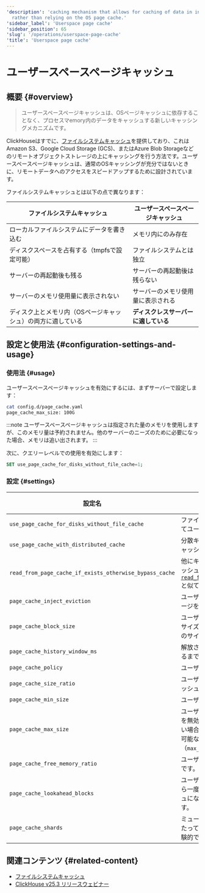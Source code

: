 ```yaml
---
'description': 'caching mechanism that allows for caching of data in in-process memory
  rather than relying on the OS page cache.'
'sidebar_label': 'Userspace page cache'
'sidebar_position': 65
'slug': '/operations/userspace-page-cache'
'title': 'Userspace page cache'
---
```





# ユーザースペースページキャッシュ

## 概要 {#overview}

> ユーザースペースページキャッシュは、OSページキャッシュに依存することなく、プロセスマemory内のデータをキャッシュする新しいキャッシングメカニズムです。

ClickHouseはすでに、[ファイルシステムキャッシュ](/operations/storing-data)を提供しており、これはAmazon S3、Google Cloud Storage (GCS)、またはAzure Blob Storageなどのリモートオブジェクトストレージの上にキャッシングを行う方法です。ユーザースペースページキャッシュは、通常のOSキャッシングが充分ではないときに、リモートデータへのアクセスをスピードアップするために設計されています。

ファイルシステムキャッシュとは以下の点で異なります：

| ファイルシステムキャッシュ                                   | ユーザースペースページキャッシュ                  |
|-------------------------------------------------------------|---------------------------------------|
| ローカルファイルシステムにデータを書き込む                | メモリ内にのみ存在                   |
| ディスクスペースを占有する（tmpfsで設定可能）             | ファイルシステムとは独立               |
| サーバーの再起動後も残る                                   | サーバーの再起動後は残らない              |
| サーバーのメモリ使用量に表示されない                       | サーバーのメモリ使用量に表示される       |
| ディスク上とメモリ内（OSページキャッシュ）の両方に適している | **ディスクレスサーバーに適している**       |

## 設定と使用法 {#configuration-settings-and-usage}

### 使用法 {#usage}

ユーザースペースページキャッシュを有効にするには、まずサーバーで設定します：

```bash
cat config.d/page_cache.yaml
page_cache_max_size: 100G
```

:::note
ユーザースペースページキャッシュは指定された量のメモリを使用しますが、このメモリ量は予約されません。他のサーバーのニーズのために必要になった場合、メモリは追い出されます。
:::

次に、クエリーレベルでの使用を有効にします：

```sql
SET use_page_cache_for_disks_without_file_cache=1;
```

### 設定 {#settings}

| 設定名                                                  | 説明                                                                                                                                                                                                                                                                                                            | デフォルト     |
|--------------------------------------------------------|----------------------------------------------------------------------------------------------------------------------------------------------------------------------------------------------------------------------------------------------------------------------------------------------------------------|-------------|
| `use_page_cache_for_disks_without_file_cache`          | ファイルシステムキャッシュが有効でないリモートディスクに対してユーザースペースページキャッシュを使用します。                                                                                                                                                                                           | `0`         |
| `use_page_cache_with_distributed_cache`                | 分散キャッシュが使用されているときにユーザースペースページキャッシュを使用します。                                                                                                                                                                                                                       | `0`         |
| `read_from_page_cache_if_exists_otherwise_bypass_cache` | 他にキャッシュをバイパスする場合、ユーザースペースページキャッシュをパッシブモードで使用します。これは [`read_from_filesystem_cache_if_exists_otherwise_bypass_cache`](/operations/settings/settings#read_from_filesystem_cache_if_exists_otherwise_bypass_cache) と似ています。                         | `0`         |
| `page_cache_inject_eviction`                           | ユーザースペースページキャッシュは時々ランダムにいくつかのページを無効にします。テスト用です。                                                                                                                                                                                                                                                                                     | `0`         |
| `page_cache_block_size`                                | ユーザースペースページキャッシュに保存するファイルチャンクのサイズ（バイト単位）です。キャッシュを通る全ての読み取りはこのサイズの倍数に切り上げられます。                                                                                                                                                               | `1048576`   |
| `page_cache_history_window_ms`                         | 解放されたメモリがユーザースペースページキャッシュで使用できるまでの遅延。                                                                                                                                                                                                                                                                              | `1000`      |
| `page_cache_policy`                                    | ユーザースペースページキャッシュのポリシー名です。                                                                                                                                                                                                                                                                                             | `SLRU`      |
| `page_cache_size_ratio`                                | ユーザースペースページキャッシュ内の保護キューのサイズをキャッシュ全体のサイズに対する比率です。                                                                                                                                                                                                                               | `0.5`       |
| `page_cache_min_size`                                  | ユーザースペースページキャッシュの最小サイズです。                                                                                                                                                                                                                                                                                        | `104857600` |
| `page_cache_max_size`                                  | ユーザースペースページキャッシュの最大サイズです。キャッシュを無効にするには0に設定します。`page_cache_min_size`より大きい場合、キャッシュサイズはこの範囲内で継続的に調整され、利用可能なメモリのほとんどを使用し、総メモリ使用量を制限（`max_server_memory_usage`\[`_to_ram_ratio`\]）内に保ちます。 | `0`         |
| `page_cache_free_memory_ratio`                         | ユーザースペースページキャッシュから解放しておくメモリの割合です。Linuxのmin_free_kbytes設定に類似しています。                                                                                                                                                                                                                     | `0.15`      |
| `page_cache_lookahead_blocks`                          | ユーザースペースページキャッシュのミス時に、底層ストレージから一度にこの数の連続ブロックを読み取ります。それらもキャッシュにない場合です。各ブロックはpage_cache_block_sizeバイトです。                                                                                                                                          | `16`        |
| `page_cache_shards`                                    | ミューテックス競合を減らすために、指定された数のシャードにわたってユーザースペースページキャッシュをストライプします。実験的で、パフォーマンス向上の可能性は低いです。                                                                                                                                                                          | `4`         |

## 関連コンテンツ {#related-content}
- [ファイルシステムキャッシュ](/operations/storing-data)
- [ClickHouse v25.3 リリースウェビナー](https://www.youtube.com/live/iCKEzp0_Z2Q?feature=shared&t=1320)
